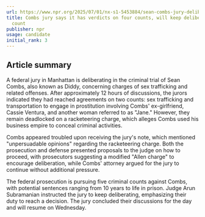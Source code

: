 ```yaml
---
url: https://www.npr.org/2025/07/01/nx-s1-5453884/sean-combs-jury-deliberation-4-verdicts
title: Combs jury says it has verdicts on four counts, will keep deliberating on final
  count
publisher: npr
usage: candidate
initial_rank: 3
---
```

## Article summary
A federal jury in Manhattan is deliberating in the criminal trial of Sean Combs, also known as Diddy, concerning charges of sex trafficking and related offenses. After approximately 12 hours of discussions, the jurors indicated they had reached agreements on two counts: sex trafficking and transportation to engage in prostitution involving Combs' ex-girlfriend, Cassie Ventura, and another woman referred to as "Jane." However, they remain deadlocked on a racketeering charge, which alleges Combs used his business empire to conceal criminal activities.

Combs appeared troubled upon receiving the jury's note, which mentioned "unpersuadable opinions" regarding the racketeering charge. Both the prosecution and defense presented proposals to the judge on how to proceed, with prosecutors suggesting a modified "Allen charge" to encourage deliberation, while Combs' attorney argued for the jury to continue without additional pressure. 

The federal prosecution is pursuing five criminal counts against Combs, with potential sentences ranging from 10 years to life in prison. Judge Arun Subramanian instructed the jury to keep deliberating, emphasizing their duty to reach a decision. The jury concluded their discussions for the day and will resume on Wednesday.
